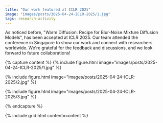 ```yaml
---
title: "Our work featured at ICLR 2025"
image: "images/posts/2025-04-24-ICLR-2025/1.jpg"
tags: research-activity
---
```

As noticed before, "Warm Diffusion: Recipe for Blur-Noise Mixture Diffusion Models", has been accepted at ICLR 2025. Our team attended the conference in Singapore to show our work and connect with researchers worldwide. We're grateful for the feedback and discussions, and we look forward to future collaborations!

{% capture content %}
  {%
    include figure.html
    image="images/posts/2025-04-24-ICLR-2025/1.jpg"
  %}

  {%
    include figure.html
    image="images/posts/2025-04-24-ICLR-2025/2.jpg"
  %}

  {%
    include figure.html
    image="images/posts/2025-04-24-ICLR-2025/3.jpg"
  %}

{% endcapture %}

{% include grid.html content=content %}